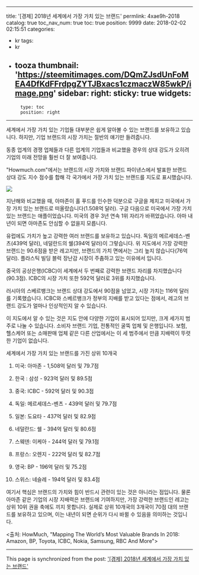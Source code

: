 
---
title: '[경제]  2018년 세계에서 가장 가치 있는 브랜드'
permlink: 4xae9h-2018
catalog: true
toc_nav_num: true
toc: true
position: 9999
date: 2018-02-02 02:15:51
categories:
- kr
tags:
- kr
- tooza
thumbnail: 'https://steemitimages.com/DQmZJsdUnFoMEA4DfKdFFrdpgZYTJBxacs1czmaczW85wkP/image.png'
sidebar:
    right:
        sticky: true
widgets:
    -
        type: toc
        position: right
---


세계에서 가장 가치 있는 기업들 대부분은 쉽게 알아볼 수 있는 브랜드를 보유하고 있습니다.  하지만, 기업 브랜드의 시장 가치는 절반의 얘기만 들려줍니다.

동종 업계의 경쟁 업체들과 다른 업계의 기업들과 비교했을 경우의 상대 강도가 오히려 기업의 미래 전망을 훨씬 더 잘 보여줍니다. 

"Howmuch.com"에서는  브랜드의 시장 가치와 브랜드 파이낸스에서 발표한 브랜드 상대 강도 지수 점수를 합해 각 국가에서 가장 가치 있는 브랜드를 지도로 표시했습니다.

![](https://steemitimages.com/DQmZJsdUnFoMEA4DfKdFFrdpgZYTJBxacs1czmaczW85wkP/image.png)
 
지난해와 비교했을 때, 아마존이 홀 푸드를 인수한 덕분으로 구글을 제치고 미국에서  가장 가치 있는 브랜드로 떠올랐습니다(1.508억 달러).  구글 다음으로 미국에서 가장 가치 있는 브랜드는 애플이었습니다.  미국의 경우 3년 연속 1위 자리가 바뀌었습니다.  아마 내년이 되면 아마존도 안심할 수 없을지 모릅니다. 

유럽에도 가치가 높고 강력한 여러 브랜드를 보유하고 있습니다.  독일의 메르세데스-벤츠(439억 달러), 네덜란드의 쉘(394억 달러)이 그렇습니다. 위 지도에서 가장 강력한 브랜드는 90.6점을 받은 레고지만, 브랜드의 가치 면에서는 그리 높지 않습니다(76억 달러). 플라스틱 빌딩 블럭 장난감 시장이 주춤하고 있는 이유에서 입니다.

중국의 공상은행(ICBC)이 세계에서 두 번째로 강력한 브랜드 자리를 차지했습니다(90.3점).  ICBC의 시장 가치 또한 592억 달러로 3위를 차지했습니다.  

러시아의  스베르뱅크는 브랜드 상대 강도에서 90점을 넘었고, 시장 가치는 116억 달러를 기록했습니다. ICBC와 스베르뱅크가 정부의 지배를 받고 있다는 점에서, 레고의 브랜드 강도가 얼마나 인상적인지 알 수 있습니다.

이 지도에서 알 수 있는 것은 지도 안에 다양한 기업이 표시되어 있지만, 크게 세가지 범주로 나눌 수 있습니다.  소비자 브랜드 기업, 전통적인 굴뚝 업체 및 은행입니다.  보험, 헬스케어 또는 소매판매 업체 같은 다른 산업에서는 이 세 범주에서 만큼 지배력이 뚜렷한 기업이 없습니다. 

세계에서 가장 가치 있는 브랜드를 가진 상위 10개국

1. 미국: 아마존 - 1,508억 달러 및 79.7점

2. 한국 : 삼성 -  923억 달러 및 89.5점

3. 중국: ICBC - 592억 달러 및 90.3점

4. 독일: 메르세데스-벤츠 -  439억 달러 및 79.7점

5. 일본: 도요타 - 437억 달러 및 82.9점

6. 네덜란드: 쉘 - 394억 달러 및 80.6점

7. 스웨덴: 이케아 - 244억 달러 및  79.1점

8. 프랑스: 오렌지 - 222억 달러 및 82.7점

9. 영국: BP - 196억 달러 및 75.2점

10. 스위스: 네슬레 - 194억 달러 및 83.4점

여기서 핵심은 브랜드의 가치와 힘이 반드시 관련이 있는 것은 아니라는 점입니다.  물론 아마존 같은 기업의 시장 지배력은 브랜드에 기여하지만, 가장 강력한 브랜드인 레고는 상위 10위 권을 축에도 끼지 못합니다.  실제로 상위 10개국의 3개국이 70점 대의 브랜드를 보유하고 있으며, 이는 내년이 되면 순위가 다시 바뀔 수 있음을 의미하는 것입니다. 

<출처: HowMuch, "Mapping The World’s Most Valuable Brands In 2018: Amazon, BP, Toyota, ICBC, Nokia, Samsung, RBC And More">

- - -

This page is synchronized from the post: ['[경제]  2018년 세계에서 가장 가치 있는 브랜드'](https://steemit.com/@pius.pius/4xae9h-2018)
